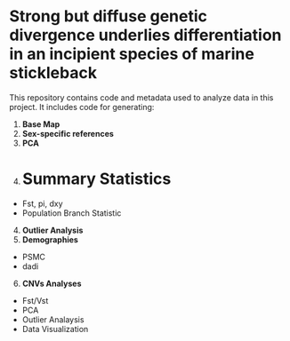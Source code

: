 # **Strong but diffuse genetic divergence underlies differentiation in an incipient species of marine stickleback**

This repository contains code and metadata used to analyze data in this project. It includes code for generating:
1. **Base Map** 
2. **Sex-specific references**
3. **PCA**
4. # Summary Statistics
* Fst, pi, dxy
* Population Branch Statistic  
4. **Outlier Analysis**
5. **Demographies**
* PSMC
* dadi
6. **CNVs Analyses**
* Fst/Vst
* PCA
* Outlier Analaysis
* Data Visualization
